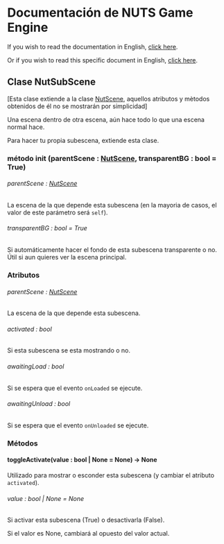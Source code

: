 # Documentación de NUTS Game Engine

If you wish to read the documentation in English, [click here](/DOCUMENTATION/INDEX.md).

Or if you wish to read this specific document in English, [click here](/DOCUMENTATION/FILES/NUTSUBSCENE.md).

## Clase NutSubScene

[Esta clase extiende a la clase [NutScene](/DOCUMENTATION_Ñ/FILES/NUTSCENE.md), aquellos atributos y mètodos obtenidos de él no se mostrarán por simplicidad]

Una escena dentro de otra escena, aún hace todo lo que una escena normal hace.

Para hacer tu propia subescena, extiende esta clase.

### método init (parentScene : [NutScene](/DOCUMENTATION_Ñ/FILES/NUTSCENE.md), transparentBG : bool = True)

###### parentScene : [NutScene](/DOCUMENTATION_Ñ/FILES/NUTSCENE.md)

La escena de la que depende esta subescena (en la mayoria de casos, el valor de este parámetro será `self`).

###### transparentBG : bool = True

Si automáticamente hacer el fondo de esta subescena transparente o no. Útil si aun quieres ver la escena principal.

### Atributos

###### parentScene : [NutScene](/DOCUMENTATION_Ñ/FILES/NUTSCENE.md)

La escena de la que depende esta subescena.

###### activated : bool

Si esta subescena se esta mostrando o no.

###### awaitingLoad : bool

Si se espera que el evento `onLoaded` se ejecute.

###### awaitingUnload : bool

Si se espera que el evento `onUnloaded` se ejecute.

### Métodos

#### toggleActivate(value : bool | None = None) -> None

Utilizado para mostrar o esconder esta subescena (y cambiar el atributo `activated`).

###### value : bool | None = None

Si activar esta subescena (True) o desactivarla (False).

Si el valor es None, cambiará al opuesto del valor actual.